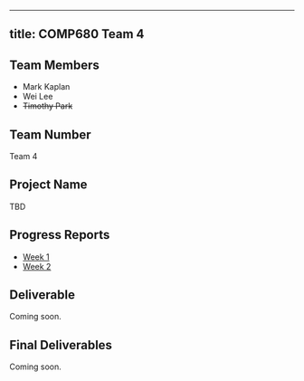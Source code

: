 
---
title: COMP680 Team 4
---

## Team Members
- Mark Kaplan
- Wei Lee
- ~~Timothy Park~~

## Team Number
Team 4

## Project Name
TBD

## Progress Reports
- [Week 1](progress-reports/week_01.xlsx)
- [Week 2](progress-reports/week_02.xlsx)

## Deliverable
Coming soon.
<!-- Functional requirements, UML diagrams, manuals, macro designs, micro designs, any other related documentation. -->

## Final Deliverables
Coming soon.
<!-- Seminar paper, etc. -->
